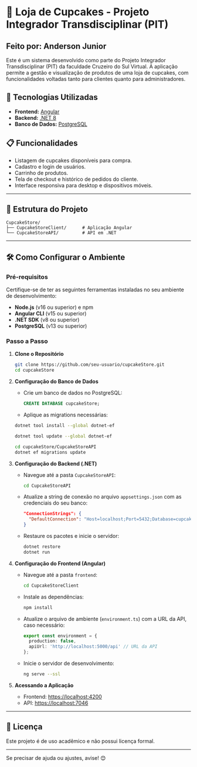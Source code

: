 # 🍰 Loja de Cupcakes - Projeto Integrador Transdisciplinar (PIT)
## Feito por: Anderson Junior

Este é um sistema desenvolvido como parte do Projeto Integrador Transdisciplinar (PIT) da faculdade Cruzeiro do Sul Virtual. A aplicação permite a gestão e visualização de produtos de uma loja de cupcakes, com funcionalidades voltadas tanto para clientes quanto para administradores.

## 🚀 Tecnologias Utilizadas

- **Frontend:** [Angular](https://angular.io/)  
- **Backend:** [.NET 8](https://dotnet.microsoft.com/)  
- **Banco de Dados:** [PostgreSQL](https://www.postgresql.org/)  

## 📋 Funcionalidades

- Listagem de cupcakes disponíveis para compra.
- Cadastro e login de usuários.
- Carrinho de produtos.
- Tela de checkout e histórico de pedidos do cliente.
- Interface responsiva para desktop e dispositivos móveis.

---

## 📁 Estrutura do Projeto

```plaintext
CupcakeStore/
├── CupcakeStoreClient/      # Aplicação Angular
└── CupcakeStoreAPI/         # API em .NET
```

---

## 🛠️ Como Configurar o Ambiente

### Pré-requisitos

Certifique-se de ter as seguintes ferramentas instaladas no seu ambiente de desenvolvimento:

- **Node.js** (v16 ou superior) e npm
- **Angular CLI** (v15 ou superior)
- **.NET SDK** (v8 ou superior)
- **PostgreSQL** (v13 ou superior)

### Passo a Passo

1. **Clone o Repositório**  
   ```bash
   git clone https://github.com/seu-usuario/cupcakeStore.git
   cd cupcakeStore
   ```

2. **Configuração do Banco de Dados**  
   - Crie um banco de dados no PostgreSQL:
     ```sql
     CREATE DATABASE cupcakeStore;
     ```
   - Aplique as migrations necessárias:
   ```bash
   dotnet tool install --global dotnet-ef

   dotnet tool update --global dotnet-ef

   cd cupcakeStore/CupcakeStoreAPI
   dotnet ef migrations update
   ```

3. **Configuração do Backend (.NET)**  
   - Navegue até a pasta `CupcakeStoreAPI`:
     ```bash
     cd CupcakeStoreAPI
     ```
   - Atualize a string de conexão no arquivo `appsettings.json` com as credenciais do seu banco:
     ```json
     "ConnectionStrings": {
       "DefaultConnection": "Host=localhost;Port=5432;Database=cupcakeStore;Username=seu_usuario;Password=sua_senha"
     }
     ```
   - Restaure os pacotes e inicie o servidor:
     ```bash
     dotnet restore
     dotnet run
     ```

4. **Configuração do Frontend (Angular)**  
   - Navegue até a pasta `frontend`:
     ```bash
     cd CupcakeStoreClient
     ```
   - Instale as dependências:
     ```bash
     npm install
     ```
   - Atualize o arquivo de ambiente (`environment.ts`) com a URL da API, caso necessário:
     ```typescript
     export const environment = {
       production: false,
       apiUrl: 'http://localhost:5000/api' // URL da API
     };
     ```
   - Inicie o servidor de desenvolvimento:
     ```bash
     ng serve --ssl
     ```

5. **Acessando a Aplicação**  
   - Frontend: [https://localhost:4200](http://localhost:4200)
   - API: [https://localhost:7046](http://localhost:7046)

---


## 📜 Licença

Este projeto é de uso acadêmico e não possui licença formal.

---

Se precisar de ajuda ou ajustes, avise! 😊
